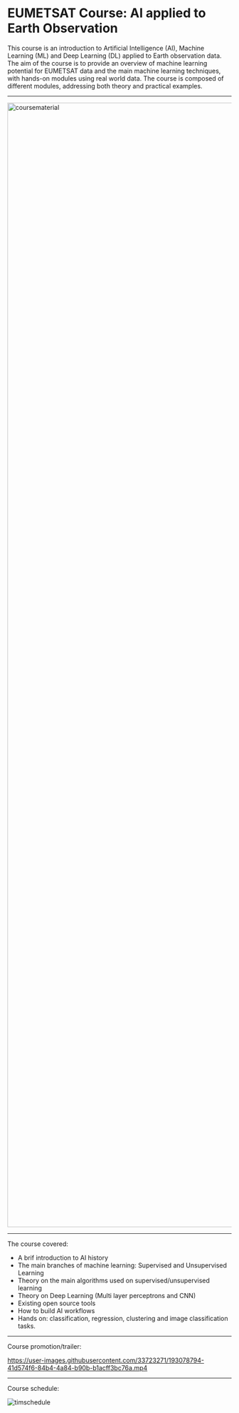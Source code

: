 # EUMETSAT Course: AI applied to Earth Observation
This course is an introduction to Artificial Intelligence (AI), Machine Learning (ML) and Deep Learning (DL) applied to Earth observation data. The aim of the course is to provide an overview of machine learning potential for EUMETSAT data and the main machine learning techniques, with hands-on modules using real world data. The course is composed of different modules, addressing both theory and practical examples.

----

<img width="2521" alt="coursematerial" src="https://user-images.githubusercontent.com/33723271/193595519-e0a8f9b4-0f3f-45af-8164-7cb0bc719fc9.png">

----

The course covered: 
- A brif introduction to AI history
- The main branches of machine learning: Supervised and Unsupervised Learning
- Theory on the main algorithms used on supervised/unsupervised learning
- Theory on Deep Learning (Multi layer perceptrons and CNN)
- Existing open source tools
- How to build AI workflows
- Hands on: classification, regression, clustering and image classification tasks.

----

Course promotion/trailer:

https://user-images.githubusercontent.com/33723271/193078794-41d574f6-84b4-4a84-b90b-b1acff3bc76a.mp4

----
Course schedule:

![timschedule](https://user-images.githubusercontent.com/33723271/193778579-8caedb95-edbc-4716-82a5-5cc28e31a5bc.png)
